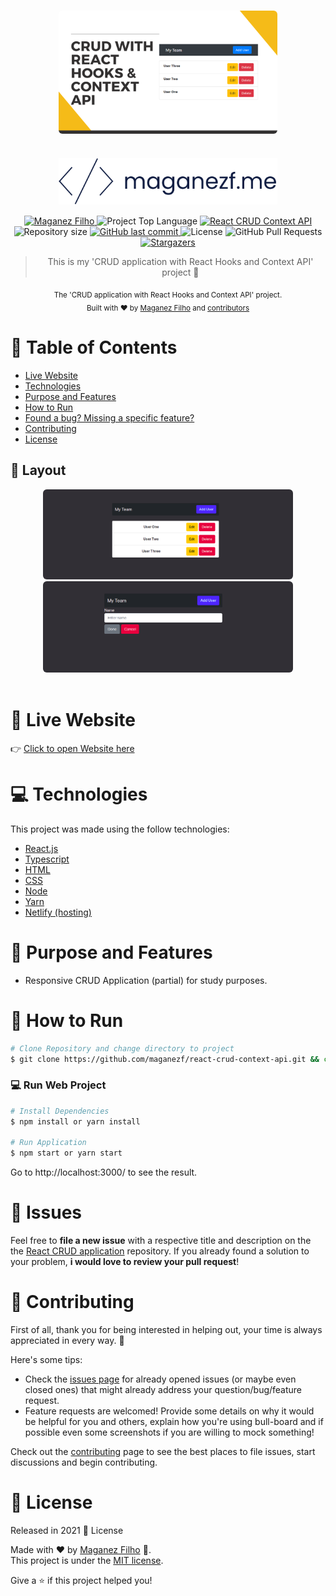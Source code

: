 <div align='center'>

# <img align='center' src="./.github//screenshot.png" alt="Logo" width="350" style="border-radius: 6px;" />

# <img align='center' src="./.github/logo.svg" alt="My Logo (maganezf)" width="350"/>

</div>

<p align="center">
   <a href="https://www.linkedin.com/in/maganez-filho-b5813b188/">
      <img alt="Maganez Filho" src="https://img.shields.io/badge/-Maganez_Filho-0A66C2?style=flat&logo=Linkedin&logoColor=white" />
   </a>

  <img alt='Project Top Language' src='https://img.shields.io/github/languages/top/maganezf/react-crud-context-api'/>

  <a href='https://react-crud-context-api-maganezf.netlify.app/' >
    <img alt='React CRUD Context API' src="https://img.shields.io/badge/React_CRUD_Context_API-101D42"/>
  </a>

  <img alt="Repository size" src="https://img.shields.io/github/repo-size/maganezf/react-crud-context-api?color=5863d2">

  <a href="https://github.com/maganezf/react-crud-context-api/commits/main">
    <img alt="GitHub last commit" src="https://img.shields.io/github/last-commit/maganezf/react-crud-context-api?color=5863d2">
  </a>
  <img alt="License" src="https://img.shields.io/badge/license-MIT-5965e0">
  <img alt="GitHub Pull Requests" src="https://img.shields.io/github/issues-pr/maganezf/react-crud-context-api?color=5863d2" />
  <a href="https://github.com/maganezf/GitNam-eRepositoryHere/stargazers">
    <img alt="Stargazers" src="https://img.shields.io/github/stars/maganezf/react-crud-context-api?color=5863d2&logo=github">
  </a>
</p>

<div align="center">

> This is my 'CRUD application with React Hooks and Context API' project 🤗

<sub>The 'CRUD application with React Hooks and Context API' project. <br/>
Built with ❤︎ by
<a href="https://github.com/maganezf">Maganez Filho</a> and
<a href="https://github.com/maganezf/react-crud-context-api/graphs/contributors">
contributors
</a>
</sub>

</div>

# :pushpin: Table of Contents

- [Live Website](#eyes-live-website)
- [Technologies](#computer-technologies)
- [Purpose and Features](#dart-purpose-and-features)
- [How to Run](#construction_worker-how-to-run)
- [Found a bug? Missing a specific feature?](#bug-issues)
- [Contributing](#tada-contributing)
- [License](#closed_book-license)

<h2 align="left"> 🎨 Layout</h2>
<p align="center">
  <div align="center">
    <img src="./.github/screenshot-app1" width="400px" style="border-radius: 6px;" />
    <img src="./.github/screenshot-app2" width="400px" style="border-radius: 6px;" />
  </div>
  <br/>
</p>

# :eyes: Live Website

👉 [Click to open Website here](https://react-crud-context-api-maganezf.netlify.app/)

# :computer: Technologies

This project was made using the follow technologies:

- [React.js](https://reactjs.org/)
- [Typescript](https://www.typescriptlang.org/)
- [HTML](https://developer.mozilla.org/en-US/docs/Web/HTML)
- [CSS](https://developer.mozilla.org/en-US/docs/Web/CSS)
- [Node](https://nodejs.org/)
- [Yarn](https://yarnpkg.com/)
- [Netlify (hosting)](https://netlify.com/)

# :dart: Purpose and Features

- Responsive CRUD Application (partial) for study purposes.

# :construction_worker: How to Run

```bash
# Clone Repository and change directory to project
$ git clone https://github.com/maganezf/react-crud-context-api.git && cd react-crud-context-api
```

### 💻 Run Web Project

```bash
# Install Dependencies
$ npm install or yarn install

# Run Application
$ npm start or yarn start
```

Go to http://localhost:3000/ to see the result.

# :bug: Issues

Feel free to **file a new issue** with a respective title and description on the the [React CRUD application](https://github.com/maganezf/react-crud-context-api/issues) repository. If you already found a solution to your problem, **i would love to review your pull request**!

# :tada: Contributing

First of all, thank you for being interested in helping out, your time is always appreciated in every way. 💯

Here's some tips:

- Check the [issues page](https://github.com/maganezf/react-crud-context-api/issues) for already opened issues (or maybe even closed ones) that might already address your question/bug/feature request.
- Feature requests are welcomed! Provide some details on why it would be helpful for you and others, explain how you're using bull-board and if possible even some screenshots if you are willing to mock something!

Check out the [contributing](./CONTRIBUTING) page to see the best places to file issues, start discussions and begin contributing.

# :closed_book: License

Released in 2021 📕 License

Made with ❤︎ by [Maganez Filho](https://github.com/maganezf) 🚀. <br/>
This project is under the [MIT license](./LICENSE).

Give a ⭐️ if this project helped you!

